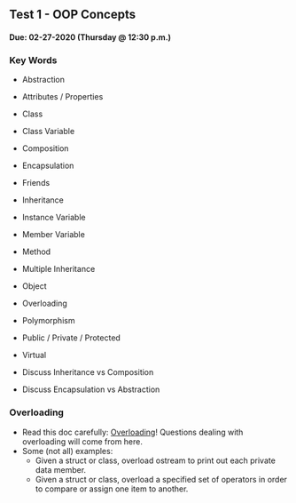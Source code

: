## Test 1 - OOP Concepts
#### Due:  02-27-2020 (Thursday @ 12:30 p.m.)

### Key Words

- Abstraction
- Attributes / Properties
- Class
- Class Variable
- Composition
- Encapsulation
- Friends
- Inheritance
- Instance Variable
- Member Variable
- Method
- Multiple Inheritance
- Object
- Overloading
- Polymorphism
- Public / Private / Protected
- Virtual

- Discuss Inheritance vs Composition 
- Discuss Encapsulation vs Abstraction


### Overloading

- Read this doc carefully: [Overloading](../../Resources/05-OperatorOverloading/README.md)! Questions dealing with overloading will come from here.
- Some (not all) examples:
  - Given a struct or class, overload ostream to print out each private data member.
  - Given a struct or class, overload a specified set of operators in order to compare or assign one item to another. 
